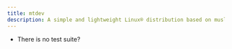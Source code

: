 ```yaml
---
title: mtdev
description: A simple and lightweight Linux® distribution based on musl libc and toybox
---
```


- There is no test suite?
